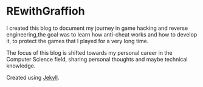 # REwithGraffioh
I created this blog to document my journey in game hacking and reverse engineering,the goal was to learn how anti-cheat works and how to develop it, to protect the games that I played for a very long time.

The focus of this blog is shifted towards my personal career in the Computer Science field, sharing personal thoughts and maybe technical knowledge.

Created using [Jekyll](https://jekyllrb.com/).
